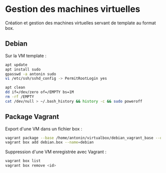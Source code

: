 # Gestion des machines virtuelles

Création et gestion des machines virtuelles servant de template
au format box.

## Debian

Sur la VM template :

```bash
apt update
apt install sudo
gpasswd -a antonin sudo
vi /etc/ssh/sshd_config -> PermitRootLogin yes

apt clean
dd if=/dev/zero of=/EMPTY bs=1M
rm -rf /EMPTY
cat /dev/null > ~/.bash_history && history -c && sudo poweroff
```

## Package Vagrant

Export d'une VM dans un fichier box :

```bash
vagrant package --base /home/antonin/virtualbox/debian_vagrant_base --output debian.box 
vagrant box add debian.box --name=debian
```

Suppression d'une VM enregistrée avec Vagrant :

```bash
vagrant box list
vagrant box remove <id>
```